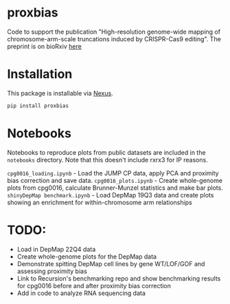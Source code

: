 # proxbias

Code to support the publication "High-resolution genome-wide mapping of chromosome-arm-scale truncations induced by 
CRISPR-Cas9 editing". The preprint is on bioRxiv [here](https://www.biorxiv.org/content/10.1101/2023.04.15.537038v1.article-metrics)

# Installation

This package is installable via [Nexus](nexus.rxrx.io). 

```bash
pip install proxbias
```

# Notebooks

Notebooks to reproduce plots from public datasets are included in the `notebooks` directory. Note that this doesn't 
include rxrx3 for IP reasons. 

`cpg0016_loading.ipynb` - Load the JUMP CP data, apply PCA and proximity bias correction and save data.
`cpg0016_plots.ipynb` - Create whole-genome plots from cpg0016, calculate Brunner-Munzel statistics and make bar plots.
`shinyDepMap benchmark.ipynb` - Load DepMap 19Q3 data and create plots showing an enrichment for within-chromosome arm relationships

# TODO:
- Load in DepMap 22Q4 data
- Create whole-genome plots for the DepMap data
- Demonstrate spitting DepMap cell lines by gene WT/LOF/GOF and assessing proximity bias
- Link to Recursion's benchmarking repo and show benchmarking results for cpg0016 before and after proximity bias correction
- Add in code to analyze RNA sequencing data


